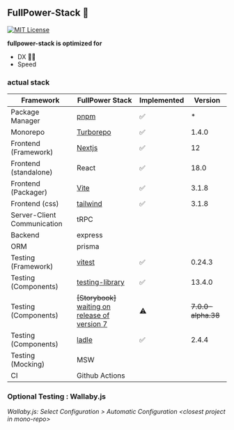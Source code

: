 ## FullPower-Stack 💪

[![MIT License](https://img.shields.io/badge/License-MIT-green.svg)](https://choosealicense.com/licenses/mit/)

**fullpower-stack is optimized for**

- DX 🧑‍💻
- Speed

### actual stack

| Framework                   | FullPower Stack                                                                                                         | Implemented | Version            |
| --------------------------- | ----------------------------------------------------------------------------------------------------------------------- | ----------- | ------------------ |
| Package Manager             | [pnpm](https://pnpm.io/)                                                                                                | ✅          | \*                 |
| Monorepo                    | [Turborepo](https://turborepo.org/docs)                                                                                 | ✅          | 1.4.0              |
| Frontend (Framework)        | [Nextjs](https://nextjs.org/docs/getting-started)                                                                       | ✅          | 12                 |
| Frontend (standalone)       | React                                                                                                                   | ✅          | 18.0               |
| Frontend (Packager)         | [Vite](https://vitejs.dev/guide/)                                                                                       | ✅          | 3.1.8              |
| Frontend (css)              | [tailwind](https://tailwindcss.com/docs/installation)                                                                   | ✅          | 3.1.8              |
| Server-Client Communication | tRPC                                                                                                                    |
| Backend                     | express                                                                                                                 |
| ORM                         | prisma                                                                                                                  |
| Testing (Framework)         | [vitest](https://vitest.dev/)                                                                                           | ✅          | 0.24.3             |
| Testing (Components)        | [testing-library](https://testing-library.com/docs/react-testing-library/intro/)                                        | ✅          | 13.4.0             |
| Testing (Components)        | ~~[Storybook]~~ [waiting on release of version 7](https://storybook.js.org/blog/first-class-vite-support-in-storybook/) | ⚠️          | ~~7.0.0-alpha.38~~ |
| Testing (Components)        | [ladle](https://ladle.dev/docs/)                                                                                        | ✅          | 2.4.4              |
| Testing (Mocking)           | MSW                                                                                                                     |
| CI                          | Github Actions                                                                                                          |

### Optional Testing : Wallaby.js

_Wallaby.js: Select Configuration > Automatic Configuration \<closest project in mono-repo\>_
